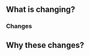 <!-- Fill out each section with text below the header. 
 You can view https://github.com/RussStation/RussStation/wiki/Contributing for a detailed description of the pull request process. -->

## What is changing?

<!-- Briefly describe the Pull Request. Screenshots are recommended for new content.
 Include descriptions of interactions (such as new recipes or interfaces) so we know what the experience will be like.
 Example: Adds a new gas called "fartium". It is like miasma but doesn't make you as sick. It can be created by mixing super heated miasma with hydrogen in a 5:1 ratio. It degrades slowly when exposed to nitrogen. -->

### Changes

<!-- Itemized list of what was changed/added/removed. They should generally represent how a player might be affected by the changes so everyone understands the impact. 
 Example:
 * Added fartium gas
 * Added fartium gas containers to our maps as maint loot
 * Farts release fartium instead of miasma now -->

<!-- ### Wiki -->

<!-- If our wiki needs updated to document the changed content, uncomment this header and provide text that can be used on the wiki to help players learn more about this content. Use the our wiki and the tg wiki as references for how you might describe your content. -->

## Why these changes?

<!-- Please add a short description of why you think these changes would benefit the game.
 If you can't justify it in words, it might not be worth adding.
 If code is modified in tg files (outside russstation/ folder) explain why that is necessary.
 Example: I like smelling my farts but I don't want my character to get so ill from it. This lets us fart more without poisoning everyone. -->
